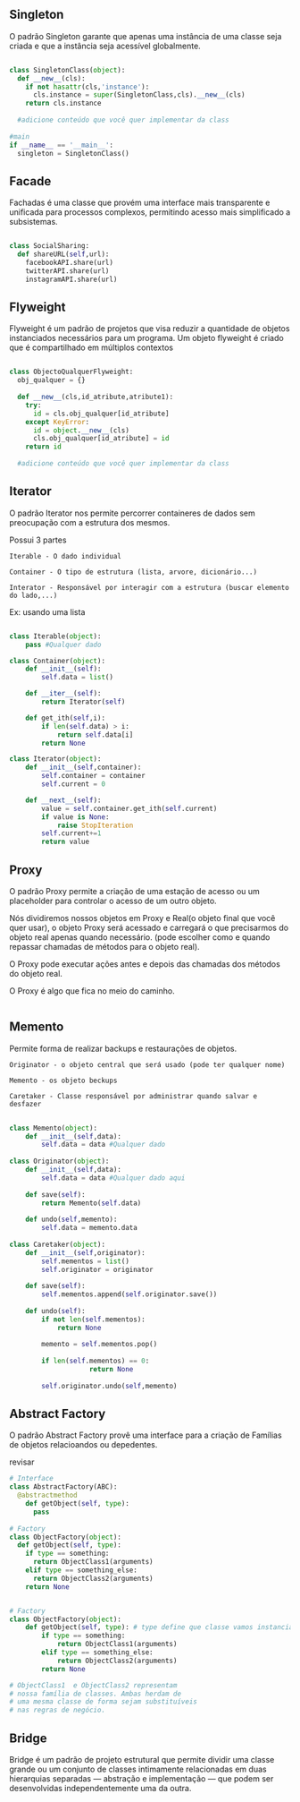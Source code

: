 ## Singleton

O padrão Singleton garante que apenas uma instância de uma classe seja criada e que a instância seja acessível globalmente.

```python

class SingletonClass(object):
  def __new__(cls):
    if not hasattr(cls,'instance'):
      cls.instance = super(SingletonClass,cls).__new__(cls)
    return cls.instance
    
  #adicione conteúdo que você quer implementar da class
  
#main
if __name__ == '__main__':
  singleton = SingletonClass()

```

## Facade

Fachadas é uma classe que provém uma interface mais transparente e unificada para processos complexos, permitindo acesso mais simplificado a subsistemas.

```python

class SocialSharing:
  def shareURL(self,url):
    facebookAPI.share(url)
    twitterAPI.share(url)
    instagramAPI.share(url)

```

## Flyweight

Flyweight é um padrão de projetos que visa reduzir a quantidade de objetos instanciados necessários para um programa. Um objeto flyweight é criado que é compartilhado em múltiplos contextos

```python

class ObjectoQualquerFlyweight:
  obj_qualquer = {}
  
  def __new__(cls,id_atribute,atribute1):
    try:
      id = cls.obj_qualquer[id_atribute]
    except KeyError:
      id = object.__new__(cls)
      cls.obj_qualquer[id_atribute] = id
    return id
    
  #adicione conteúdo que você quer implementar da class

```

## Iterator 

O padrão Iterator nos permite percorrer containeres de dados sem preocupação com a estrutura dos mesmos.

Possui 3 partes

```
Iterable - O dado individual

Container - O tipo de estrutura (lista, arvore, dicionário...)

Interator - Responsável por interagir com a estrutura (buscar elemento do lado,...)
```

Ex: usando uma lista

```python

class Iterable(object):
    pass #Qualquer dado

class Container(object):
    def __init__(self):
        self.data = list()

    def __iter__(self):
        return Iterator(self)

    def get_ith(self,i):
        if len(self.data) > i:
            return self.data[i]
        return None

class Iterator(object):
    def __init__(self,container):
        self.container = container
        self.current = 0

    def __next__(self):
        value = self.container.get_ith(self.current)
        if value is None:
            raise StopIteration
        self.current+=1
        return value

```

## Proxy

O padrão Proxy permite a criação de uma estação de acesso ou um placeholder para controlar o acesso de um outro objeto.

Nós dividiremos nossos objetos em Proxy e Real(o objeto final que você quer usar), o objeto Proxy será acessado e carregará o que precisarmos do objeto real apenas quando necessário. (pode escolher como e quando repassar chamadas de métodos para o objeto real).

O Proxy pode executar ações antes e depois das chamadas dos métodos do objeto real.

O Proxy é algo que fica no meio do caminho.

```python

```

## Memento

Permite forma de realizar backups e restaurações de objetos.

```
Originator - o objeto central que será usado (pode ter qualquer nome)

Memento - os objeto beckups

Caretaker - Classe responsável por administrar quando salvar e desfazer
```

```python
		
class Memento(object):
	def __init__(self,data):
		self.data = data #Qualquer dado
		
class Originator(object):
	def __init__(self,data):
		self.data = data #Qualquer dado aqui
		
	def save(self):
		return Memento(self.data)
	
	def undo(self,memento):
		self.data = memento.data
		
class Caretaker(object):
	def __init__(self,originator):
		self.mementos = list()
		self.originator = originator
	
	def save(self):
		self.mementos.append(self.originator.save())
		
	def undo(self):
		if not len(self.mementos):
			return None
		
		memento = self.mementos.pop()
		
		if len(self.mementos) == 0:
            		return None
			
		self.originator.undo(self,memento)

```

## Abstract Factory

O padrão Abstract Factory provê uma interface para a criação de Famílias de objetos relacioandos ou depedentes.

revisar
```python
# Interface
class AbstractFactory(ABC):
  @abstractmethod
	def getObject(self, type):
	  pass
    
# Factory
class ObjectFactory(object):
  def getObject(self, type):
    if type == something:
      return ObjectClass1(arguments)
    elif type == something_else:
      return ObjectClass2(arguments)
    return None
```

```python

# Factory
class ObjectFactory(object):
	def getObject(self, type): # type define que classe vamos instanciar.
		if type == something:
			return ObjectClass1(arguments)
		elif type == something_else:
			return ObjectClass2(arguments)
		return None

# ObjectClass1  e ObjectClass2 representam
# nossa família de classes. Ambas herdam de
# uma mesma classe de forma sejam substituíveis
# nas regras de negócio.

```

## Bridge

Bridge é um padrão de projeto estrutural que permite dividir uma classe grande ou um conjunto de classes intimamente relacionadas em duas hierarquias separadas — abstração e implementação — que podem ser desenvolvidas independentemente uma da outra.

```python

```
